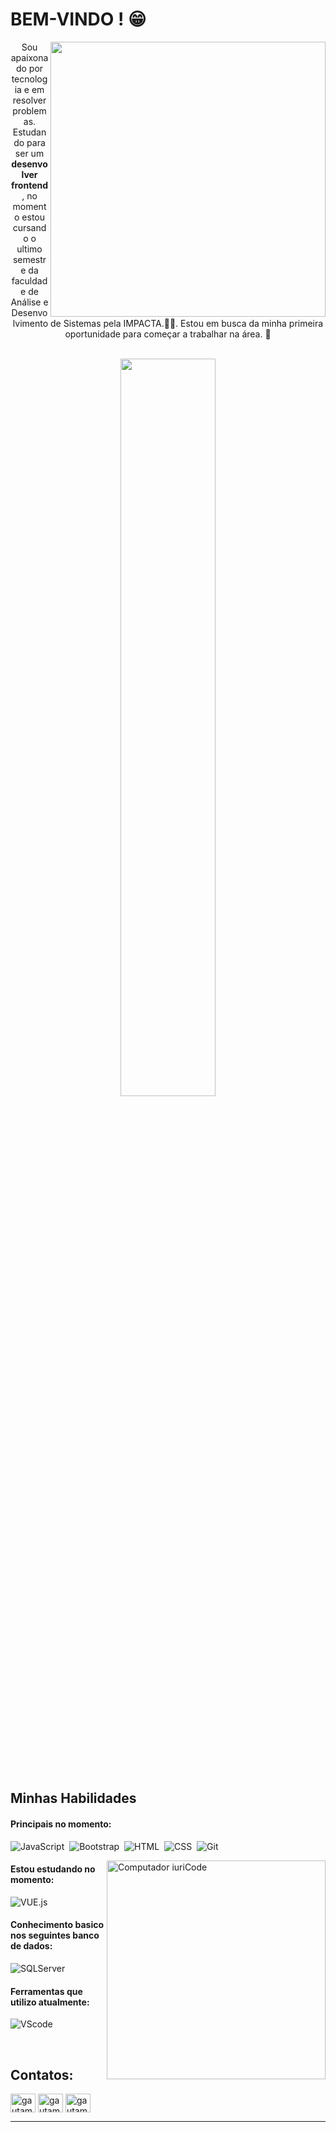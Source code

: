 # BEM-VINDO ! 😁

<img src="https://raw.githubusercontent.com/abhisheknaiidu/abhisheknaiidu/master/code.gif" min-width="440px" max-width="440px" width="440px" align="right">


<p align="center">Sou apaixonado por tecnologia e em resolver problemas. Estudando para ser um <strong>desenvolver frontend</strong>, no momento estou cursando o ultimo semestre da faculdade de Análise e Desenvolvimento de Sistemas pela IMPACTA.👨‍💻. 
Estou em busca da minha primeira oportunidade para começar a trabalhar na área. 🚀</p>&nbsp;

<div  align="center" style="margin-bottom:100px">
<img width=55% align="center"  src="https://github-readme-streak-stats.herokuapp.com?user=menezex&theme=radical&mode=weekly" />
 </div>
 
 &nbsp;
 &nbsp;



## Minhas Habilidades

#### Principais no momento:


![JavaScript](https://img.shields.io/badge/JavaScript-F7DF1E?style=for-the-badge&logo=javascript&logoColor=black)&nbsp;
![Bootstrap](https://img.shields.io/badge/Bootstrap-563D7C?style=for-the-badge&logo=bootstrap&logoColor=white)&nbsp;
![HTML](https://img.shields.io/badge/HTML5-E34F26?style=for-the-badge&logo=html5&logoColor=white)&nbsp;
![CSS](https://img.shields.io/badge/CSS3-1572B6?style=for-the-badge&logo=css3&logoColor=white)&nbsp;
![Git](https://img.shields.io/badge/GIT-E44C30?style=for-the-badge&logo=git&logoColor=white)&nbsp;


<img src="https://raw.githubusercontent.com/rahul-jha98/rahul-jha98/main/techstack.gif" min-width="350px" max-width="350px" width="350px" align="right" alt="Computador iuriCode">


#### Estou estudando no momento:

![VUE.js](https://img.shields.io/badge/Vue%20js-35495E?style=for-the-badge&logo=vuedotjs&logoColor=4FC08D)&nbsp;



#### Conhecimento basico nos seguintes banco de dados:

![SQLServer](https://img.shields.io/badge/Microsoft_SQL_Server-CC2927?style=for-the-badge&logo=microsoft-sql-server&logoColor=white)&nbsp;

#### Ferramentas que utilizo atualmente:

![VScode](https://img.shields.io/badge/vscode-4285F4?style=for-the-badge&logo=vscode&logoColor=white)&nbsp;


&nbsp;
&nbsp;


## Contatos:

<p align="left">
<a href="https://www.linkedin.com/in/gabriel-menezes-8786901a3/" target="blank"><img align="center" src="https://raw.githubusercontent.com/rahuldkjain/github-profile-readme-generator/master/src/images/icons/Social/linked-in-alt.svg" alt="gautamkrishnar" height="30" width="40" /></a>
<a href="https://www.instagram.com/gabreu_menezes/" target="blank"><img align="center" src="https://raw.githubusercontent.com/rahuldkjain/github-profile-readme-generator/master/src/images/icons/Social/instagram.svg" alt="gautamkrishnar" height="30" width="40" /></a>
<a href="https://www.facebook.com/gabriel.menezes.1997" target="blank"><img align="center" src="https://raw.githubusercontent.com/rahuldkjain/github-profile-readme-generator/master/src/images/icons/Social/facebook.svg" alt="gautamkrishnar" height="30" width="40" /></a>

<hr>
  
